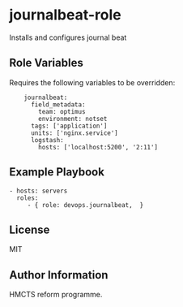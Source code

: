journalbeat-role
=========

Installs and configures journal beat

Role Variables
--------------
Requires the following variables to be overridden:

        journalbeat:
          field_metadata:
            team: optimus
            environment: notset
          tags: ['application']
          units: ['nginx.service']
          logstash:
            hosts: ['localhost:5200', '2:11']

Example Playbook
----------------

    - hosts: servers
      roles:
         - { role: devops.journalbeat,  }

License
-------

MIT

Author Information
------------------

HMCTS reform programme.
